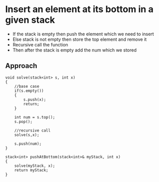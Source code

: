 # Insert an element at its bottom in a given stack
- If the stack is empty then push the element which we need to insert
- Else stack is not empty then store the top element and remove it 
- Recursive call the function
- Then after the stack is empty add the num which we stored 

## Approach
```
void solve(stack<int> s, int x)
{
    //base case
    if(s.empty())
    {
        s.push(x);
        return;
    }

    int num = s.top();
    s.pop();

    //recursive call
    solve(s,x);

    s.push(num);
}

stack<int> pushAtBottom(stack<int>& myStack, int x) 
{
    solve(myStack, x);
    return myStack;
}
```